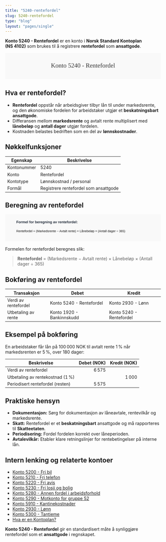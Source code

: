 ```yaml
---
title: "5240-rentefordel"
slug: 5240-rentefordel
type: "blog"
layout: "pages/single"
---
```


**Konto 5240 - Rentefordel** er en konto i **Norsk Standard Kontoplan (NS 4102)** som brukes til å registrere **rentefordel** som **ansattgode**.

![Illustrasjon av konto 5240 Rentefordel](5240-rentefordel-image.svg)

## Hva er rentefordel?

* **Rentefordel** oppstår når arbeidsgiver tilbyr lån til under markedsrente, og den økonomiske fordelen for arbeidstaker utgjør et **beskatningsbart ansattgode**.
* Differansen mellom **markedsrente** og avtalt rente multiplisert med **lånebeløp** og **antall dager** utgjør fordelen.
* Kostnaden belastes bedriften som en del av **lønnskostnader**.

## Nøkkelfunksjoner

| Egenskap      | Beskrivelse                                           |
|---------------|-------------------------------------------------------|
| Kontonummer   | 5240                                                  |
| Konto         | Rentefordel                                           |
| Kontotype     | Lønnskostnad / personal                               |
| Formål        | Registrere rentefordel som ansattgode                 |

## Beregning av rentefordel

![Formel for beregning av rentefordel](5240-rentefordel-calculation.svg)

Formelen for rentefordel beregnes slik:

> **Rentefordel** = (Markedsrente − Avtalt rente) × Lånebeløp × (Antall dager ÷ 365)

## Bokføring av rentefordel

| Transaksjon               | Debet                         | Kredit                        |
|---------------------------|-------------------------------|-------------------------------|
| Verdi av rentefordel      | Konto 5240 - Rentefordel      | Konto 2930 - Lønn             |
| Utbetaling av rente       | Konto 1920 - Bankinnskudd     | Konto 5240 - Rentefordel      |

## Eksempel på bokføring

En arbeidstaker får lån på 100 000 NOK til avtalt rente 1 % når markedsrenten er 5 %, over 180 dager:

| Beskrivelse                        | Debet (NOK) | Kredit (NOK) |
|------------------------------------|-----------:|-------------:|
| Verdi av rentefordel               |       6 575 |              |
| Utbetaling av rentekostnad (1 %)   |            |        1 000 |
| Periodisert rentefordel (resten)   |       5 575 |              |

## Praktiske hensyn

* **Dokumentasjon:** Sørg for dokumentasjon av låneavtale, rentevilkår og markedsrente.
* **Skatt:** Rentefordel er et **beskatningsbart** ansattgode og må rapporteres til **Skatteetaten**.
* **Periodisering:** Fordel fordelen korrekt over låneperioden.
* **Avtalevilkår:** Etabler klare retningslinjer for rentebetingelser på interne lån.

## Intern lenking og relaterte kontoer

* [Konto 5200 - Fri bil](/blogs/kontoplan/5200-fri-bil "Konto 5200 - Fri bil: Regnskapsføring av firmabil som ansattgode i Norsk kontoplan")
* [Konto 5210 - Fri telefon](/blogs/kontoplan/5210-fri-telefon "Konto 5210 - Fri telefon: Regnskapsføring av fri telefon som ansattgode i Norsk kontoplan")
* [Konto 5220 - Fri avis](/blogs/kontoplan/5220-fri-avis "Konto 5220 - Fri avis: Regnskapsføring av fri avis som ansattgode i Norsk kontoplan")
* [Konto 5230 - Fri losji og bolig](/blogs/kontoplan/5230-fri-losji-og-bolig "Konto 5230 - Fri losji og bolig: Regnskapsføring av fri losji og bolig som ansattgode i Norsk kontoplan")
* [Konto 5280 - Annen fordel i arbeidsforhold](/blogs/kontoplan/5280-annen-fordel-i-arbeidsforhold "Konto 5280 - Annen fordel i arbeidsforhold: Regnskapsføring av øvrige ansattfordeler i Norsk kontoplan")
* [Konto 5290 - Motkonto for gruppe 52](/blogs/kontoplan/5290-motkonto-for-gruppe-52 "Konto 5290 - Motkonto for gruppe 52: Regnskapsføring av motkonto for gruppe 52 ansattgoder i Norsk kontoplan")
* [Konto 5910 - Kantinekostnader](/blogs/kontoplan/5910-kantinekostnader "Konto 5910 - Kantinekostnader")
* [Konto 2930 - Lønn](/blogs/kontoplan/2930-lonn "Konto 2930 - Lønn")
* [Konto 5300 - Tantieme](/blogs/kontoplan/5300-tantieme "Konto 5300 - Tantieme: Bokføring av resultatbasert godtgjørelse i Norsk kontoplan")
* [Hva er en Kontoplan?](/blogs/regnskap/hva-er-kontoplan "Hva er en Kontoplan? Komplett Guide til Kontoplaner i Norsk Regnskap")

**Konto 5240 - Rentefordel** gir en standardisert måte å synliggjøre rentefordel som et **ansattgode** i regnskapet.
